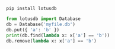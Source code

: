 `pip install lotusdb`
```python
from lotusdb import Database
db = Database('myfile.db')
db.put({ 'a': 'b' })
print(db.find(lambda x: x['a'] == 'b'))
db.remove(lambda x: x['a'] == 'b')
```
